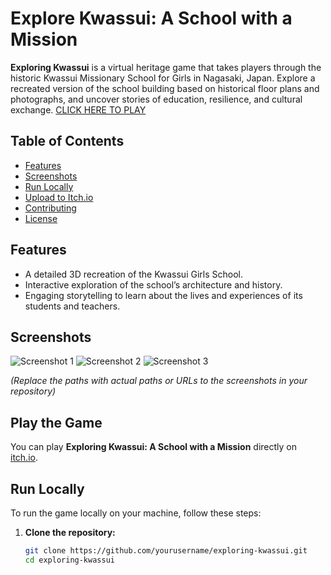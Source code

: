 # Explore Kwassui: A School with a Mission 
**Exploring Kwassui** is a virtual heritage game that takes players through the historic Kwassui Missionary School for Girls in Nagasaki, Japan. Explore a recreated version of the school building based on historical floor plans and photographs, and uncover stories of education, resilience, and cultural exchange.
[CLICK HERE TO PLAY](https://uhjjwal.itch.io/explorekwassui)

## Table of Contents
- [Features](#features)
- [Screenshots](#screenshots)
- [Run Locally](#run-locally)
- [Upload to Itch.io](#upload-to-itchio)
- [Contributing](#contributing)
- [License](#license)

## Features
- A detailed 3D recreation of the Kwassui Girls School.
- Interactive exploration of the school’s architecture and history.
- Engaging storytelling to learn about the lives and experiences of its students and teachers.

## Screenshots
![Screenshot 1](path/to/screenshot1.png)
![Screenshot 2](path/to/screenshot2.png)
![Screenshot 3](path/to/screenshot3.png)

*(Replace the paths with actual paths or URLs to the screenshots in your repository)*

## Play the Game
You can play **Exploring Kwassui: A School with a Mission** directly on [itch.io](https://yourgamepage.itch.io/exploring-kwassui). 

## Run Locally

To run the game locally on your machine, follow these steps:

1. **Clone the repository:**
   ```bash
   git clone https://github.com/yourusername/exploring-kwassui.git
   cd exploring-kwassui

